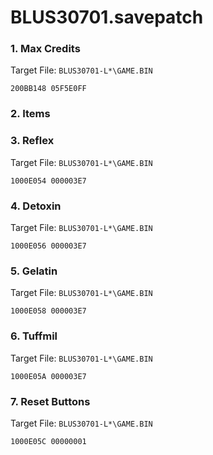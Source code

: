 # BLUS30701.savepatch

### 1. Max Credits

Target File: `BLUS30701-L*\GAME.BIN`

```
200BB148 05F5E0FF
```

### 2. Items
### 3. Reflex

Target File: `BLUS30701-L*\GAME.BIN`

```
1000E054 000003E7
```

### 4. Detoxin

Target File: `BLUS30701-L*\GAME.BIN`

```
1000E056 000003E7
```

### 5. Gelatin

Target File: `BLUS30701-L*\GAME.BIN`

```
1000E058 000003E7
```

### 6. Tuffmil

Target File: `BLUS30701-L*\GAME.BIN`

```
1000E05A 000003E7
```

### 7. Reset Buttons

Target File: `BLUS30701-L*\GAME.BIN`

```
1000E05C 00000001
```

